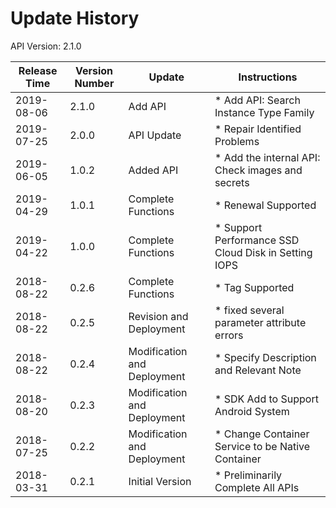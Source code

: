 # Update History

API Version: 2.1.0

|Release Time|Version Number| Update |Instructions|
|---|---|---|---|
|2019-08-06|2.1.0|Add API|* Add API: Search Instance Type Family|
|2019-07-25|2.0.0|API Update|* Repair Identified Problems|
|2019-06-05|1.0.2|Added API|* Add the internal API: Check images and secrets|
|2019-04-29|1.0.1|Complete Functions|* Renewal Supported|
|2019-04-22|1.0.0|Complete Functions|* Support Performance SSD Cloud Disk in Setting IOPS|
|2018-08-22|0.2.6|Complete Functions|* Tag Supported|
|2018-08-22|0.2.5|Revision and Deployment|* fixed several parameter attribute errors|
|2018-08-22|0.2.4|Modification and Deployment|* Specify Description and Relevant Note|
|2018-08-20|0.2.3|Modification and Deployment|* SDK Add to Support Android System|
|2018-07-25|0.2.2|Modification and Deployment|* Change Container Service to be Native Container|
|2018-03-31|0.2.1|Initial Version|* Preliminarily Complete All APIs|